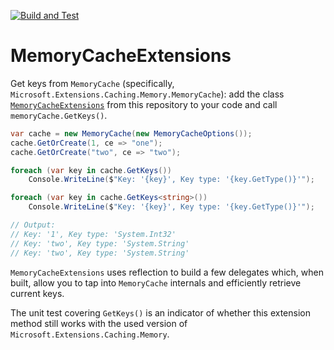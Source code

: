 [![Build and Test](https://github.com/aannenko/MemoryCacheExtensions/actions/workflows/dotnetcore.yml/badge.svg)](https://github.com/aannenko/MemoryCacheExtensions/actions/workflows/dotnetcore.yml)

# MemoryCacheExtensions
Get keys from `MemoryCache` (specifically, `Microsoft.Extensions.Caching.Memory.MemoryCache`): add the class [`MemoryCacheExtensions`](/src/Microsoft.Extensions.Caching.Memory.Extensions/MemoryCacheExtensions.cs) from this repository to your code and call `memoryCache.GetKeys()`.

```csharp
var cache = new MemoryCache(new MemoryCacheOptions());
cache.GetOrCreate(1, ce => "one");
cache.GetOrCreate("two", ce => "two");

foreach (var key in cache.GetKeys())
    Console.WriteLine($"Key: '{key}', Key type: '{key.GetType()}'");

foreach (var key in cache.GetKeys<string>())
    Console.WriteLine($"Key: '{key}', Key type: '{key.GetType()}'");

// Output:
// Key: '1', Key type: 'System.Int32'
// Key: 'two', Key type: 'System.String'
// Key: 'two', Key type: 'System.String'
```

`MemoryCacheExtensions` uses reflection to build a few delegates which, when built, allow you to tap into `MemoryCache` internals and efficiently retrieve current keys.

The unit test covering `GetKeys()` is an indicator of whether this extension method still works with the used version of `Microsoft.Extensions.Caching.Memory`.

